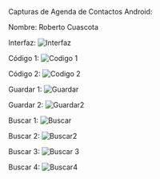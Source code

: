 Capturas de Agenda de Contactos Android:

Nombre: Roberto Cuascota

Interfaz:
![Interfaz](https://github.com/RobertoCCP/AppUTNAgendaContactos_CuascotaRoberto/assets/138709561/d52d4765-ca7b-4665-a464-4f66b6e41964)

Código 1:
![Codigo 1](https://github.com/RobertoCCP/AppUTNAgendaContactos_CuascotaRoberto/assets/138709561/4e2db357-adf9-46f3-8a8d-5bad76d72d02)

Código 2:
![Codigo 2](https://github.com/RobertoCCP/AppUTNAgendaContactos_CuascotaRoberto/assets/138709561/ef569051-e4c9-4558-857e-dd51d4bdef69)

Guardar 1:
![Guardar](https://github.com/RobertoCCP/AppUTNAgendaContactos_CuascotaRoberto/assets/138709561/846c33b3-69f1-4e41-aa3c-3e0164a9bc39)

Guardar 2:
![Guardar2](https://github.com/RobertoCCP/AppUTNAgendaContactos_CuascotaRoberto/assets/138709561/9f1847bf-79e4-47c5-b1d5-c8a14a9630ac)

Buscar 1:
![Buscar](https://github.com/RobertoCCP/AppUTNAgendaContactos_CuascotaRoberto/assets/138709561/3a3f61fc-f6c4-4d07-b54c-6c452b134cd6)


Buscar 2:
![Buscar2](https://github.com/RobertoCCP/AppUTNAgendaContactos_CuascotaRoberto/assets/138709561/9b5381f9-9d9c-4778-898c-23962861153a)


Buscar 3:
![Buscar 3](https://github.com/RobertoCCP/AppUTNAgendaContactos_CuascotaRoberto/assets/138709561/0f1c2bea-7ecd-4809-b7b5-202b5fc15942)

Buscar 4:
![Buscar4](https://github.com/RobertoCCP/AppUTNAgendaContactos_CuascotaRoberto/assets/138709561/5302b858-f6d6-4049-9a60-b44c6e7f024d)


